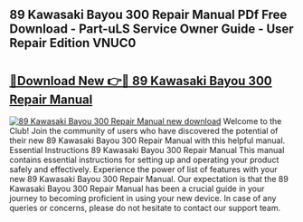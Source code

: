 ## 89 Kawasaki Bayou 300 Repair Manual PDf Free Download - Part-uLS Service Owner Guide - User Repair Edition VNUC0

# <h2><a href="http://bc94997.oget.top/?id=89+Kawasaki+Bayou+300+Repair+Manual">🔗Download New 👉🔴 89 Kawasaki Bayou 300 Repair Manual</a></h2>

[![89 Kawasaki Bayou 300 Repair Manual new download](https://i.imgur.com/5g1atiW.png)](http://bc94997.oget.top/?id=89+Kawasaki+Bayou+300+Repair+Manual)
Welcome to the Club! Join the community of users who have discovered the potential of their new 89 Kawasaki Bayou 300 Repair Manual with this helpful manual. Essential Instructions 89 Kawasaki Bayou 300 Repair Manual This manual contains essential instructions for setting up and operating your product safely and effectively. Experience the power of list of features with your new 89 Kawasaki Bayou 300 Repair Manual. Our expectation is that the 89 Kawasaki Bayou 300 Repair Manual has been a crucial guide in your journey to becoming proficient in using your new device. In case of any queries or concerns, please do not hesitate to contact our support team.

